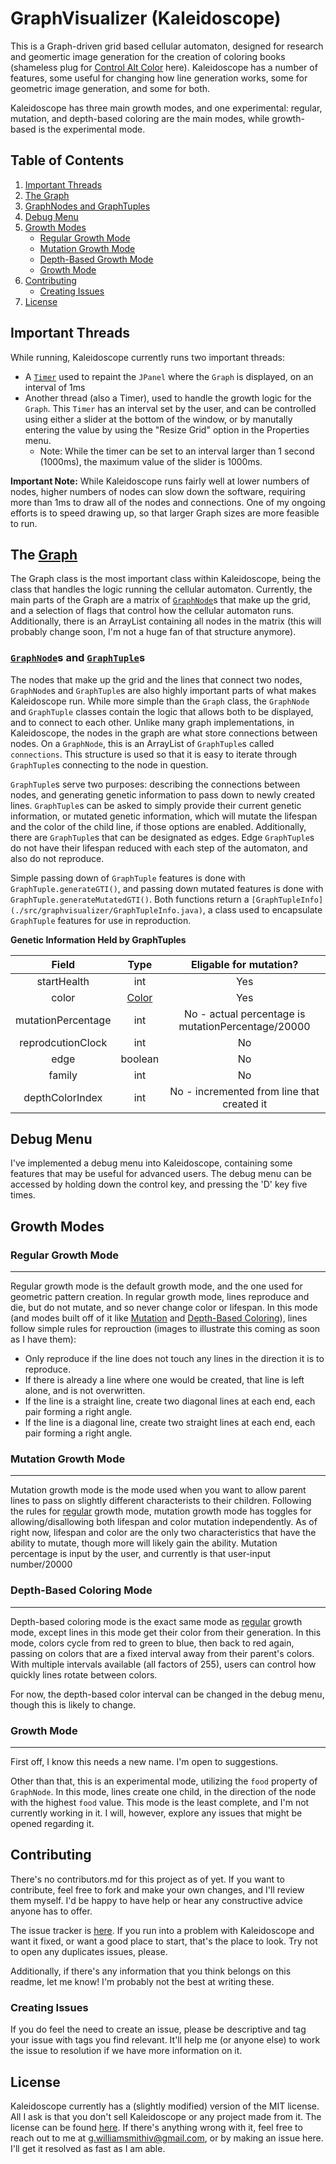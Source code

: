 # GraphVisualizer (Kaleidoscope)
This is a Graph-driven grid based cellular automaton, designed for research and geomertic image generation for the creation of coloring 
books (shameless plug for [Control Alt Color](https://www.amazon.com/Control-Alt-Color-Shayne-Alexander/dp/1545421331/ref=sr_1_1?ie=UTF8&qid=1500386753&sr=8-1&keywords=control+alt+color) here).
Kaleidoscope has a number of features, some useful for changing how line generation works, some for geometric image generation, and some 
for both.

Kaleidoscope has three main growth modes, and one experimental: regular, mutation, and depth-based coloring are the main modes, while 
growth-based is the experimental mode.

## Table of Contents

1. [Important Threads](#important-threads)
2. [The Graph](#Graph)
3. [GraphNodes and GraphTuples](#graphnodes-and-graphtuples)
4. [Debug Menu](#debug-menu)
5. [Growth Modes](#growth-modes)
   * [Regular Growth Mode](#regular-growth-mode)
   * [Mutation Growth Mode](#mutation-growth-mode)
   * [Depth-Based Growth Mode](#depth-based-growth-mode)
   * [Growth Mode](#growth-mode)
6. [Contributing](#contributing)
   * [Creating Issues](#creating-issues)
7. [License](#license)


## Important Threads

While running, Kaleidoscope currently runs two important threads:
*  A [`Timer`](https://docs.oracle.com/javase/7/docs/api/java/util/Timer.html) used to repaint the `JPanel` where the `Graph` is displayed, on an
interval of 1ms
*  Another thread (also a Timer), used to handle the growth logic for the `Graph`. This `Timer` has an interval set by the user, and can be 
controlled using either a slider at the bottom of the window, or by manutally entering the value by using the "Resize Grid" option in the 
Properties menu.
    * Note: While the timer can be set to an interval larger than 1 second (1000ms), the maximum value of the slider is 
    1000ms.
    
**Important Note:** While Kaleidoscope runs fairly well at lower numbers of nodes, higher numbers of nodes can slow down the software, 
requiring more than 1ms to draw all of the nodes and connections. One of my ongoing efforts is to speed drawing up, so that larger Graph 
sizes are more feasible to run.

## The [Graph](./src/graphvisualizer/Graph.java)

The Graph class is the most important class within Kaleidoscope, being the class that handles the logic
running the cellular automaton. Currently, the main parts of the Graph are a matrix of [`GraphNode`](./src/graphvisualizer)s that make up the
grid, and a selection of flags that control how the cellular automaton runs. Additionally, there is an ArrayList containing all nodes in
the matrix (this will probably change soon, I'm not a huge fan of that structure anymore).

### [`GraphNode`](./src/graphvisualizer/GraphNode.java)s and [`GraphTuple`](./src.graphvisualizer/GraphTuple)s

The nodes that make up the grid and the lines that connect two nodes, `GraphNode`s and `GraphTuple`s are also highly important parts of what
makes Kaleidoscope run. While more simple than the `Graph` class, the `GraphNode` and `GraphTuple` classes contain the logic that allows both
to be displayed, and to connect to each other. Unlike many graph implementations, in Kaleidoscope, the nodes in the graph are what store 
connections between nodes. On a `GraphNode`, this is an ArrayList of `GraphTuple`s called `connections`. This structure is used so that it is 
easy to iterate through `GraphTuple`s connecting to the node in question. 

`GraphTuple`s serve two purposes: describing the connections between nodes, and generating genetic information to pass down to newly
created lines. `GraphTuple`s can be asked to simply provide their current genetic information, or mutated genetic information, which will
mutate the lifespan and the color of the child line, if those options are enabled. Additionally, there are `GraphTuple`s that can be 
designated as edges. Edge `GraphTuple`s do not have their lifespan reduced with each step of the automaton, and also do not reproduce.

Simple passing down of `GraphTuple` features is done with `GraphTuple.generateGTI()`, and passing down mutated features is done with 
`GraphTuple.generateMutatedGTI()`. Both functions return a `[GraphTupleInfo](./src/graphvisualizer/GraphTupleInfo.java)`, a class used to encapsulate `GraphTuple` features for use in reproduction.

**Genetic Information Held by GraphTuples**

 Field | Type | Eligable for mutation?
 :---: | :---: | :---:
 startHealth | int | Yes
 color | [Color](https://docs.oracle.com/javase/7/docs/api/java/awt/Color.html)| Yes
 mutationPercentage | int | No - actual percentage is mutationPercentage/20000
 reprodcutionClock | int | No
 edge | boolean | No
 family | int | No
 depthColorIndex | int | No - incremented from line that created it
 
## Debug Menu

I've implemented a debug menu into Kaleidoscope, containing some features that may be useful for advanced users. The debug menu can be 
accessed by holding down the control key, and pressing the 'D' key five times.
 
## Growth Modes
 
### Regular Growth Mode
---

Regular growth mode is the default growth mode, and the one used for geometric pattern creation. In regular growth mode, lines reproduce
and die, but do not mutate, and so never change color or lifespan. In this mode (and modes built off of it like 
[Mutation](#mutation-growth-mode) and [Depth-Based Coloring](#depth-based-coloring-mode)), lines follow simple rules for reprouction (images to illustrate this coming as soon as I have them):
 
 * Only reproduce if the line does not touch any lines in the direction it is to reproduce.
 * If there is already a line where one would be created, that line is left alone, and is not overwritten.
 * If the line is a straight line, create two diagonal lines at each end, each pair forming a right angle.
 * If the line is a diagonal line, create two straight lines at each end, each pair forming a right angle.

### Mutation Growth Mode
---

Mutation growth mode is the mode used when you want to allow parent lines to pass on slightly different characterists to their children. Following the rules for [regular](#regular-growth-mode) growth mode, mutation growth mode has toggles for allowing/disallowing both lifespan and color mutation independently. As of right now, lifespan and color are the only two characteristics that have the ability to mutate, though more will likely gain the ability. Mutation percentage is input by the user, and currently is that user-input number/20000

### Depth-Based Coloring Mode
---

Depth-based coloring mode is the exact same mode as [regular](#regular-growth-mode) growth mode, except lines in this mode get their 
color from their generation. In this mode, colors cycle from red to green to blue, then back to red again, passing on colors that are a 
fixed interval away from their parent's colors. With multiple intervals available (all factors of 255), users can control how quickly 
lines rotate between colors.

For now, the depth-based color interval can be changed in the debug menu, though this is likely to change.

### Growth Mode
---

First off, I know this needs a new name. I'm open to suggestions.

Other than that, this is an experimental mode, utilizing the `food` property of `GraphNode`. In this mode, lines create one child, in the direction of the node with the highest `food` value. This mode is the least complete, and I'm not currently working in it. I will, however, explore any issues that might be opened regarding it.

## Contributing

There's no contributors.md for this project as of yet. If you want to contribute, feel free to fork and make your own changes, and I'll 
review them myself. I'd be happy to have help or hear any constructive advice anyone has to offer.

The issue tracker is [here](https://github.com/gwilliamsmith/GraphVisualizer/issues). If you run into a problem with Kaleidoscope and 
want it fixed, or want a good place to start, that's the place to look. Try not to open any duplicates issues, please.

Additionally, if there's any information that you think belongs on this readme, let me know! I'm probably not the best at writing these.

### Creating Issues

If you do feel the need to create an issue, please be descriptive and tag your issue with tags you find relevant. It'll help me (or anyone else) to work the issue to resolution if we have more information on it.

## License

Kaleidoscope currently has a (slightly modified) version of the MIT license. All I ask is that you don't sell Kaleidoscope or any 
project made from it. The license can be found [here](./license). If there's anything wrong with it, feel free to reach out to me at 
g.williamsmithiv@gmail.com, or by making an issue here. I'll get it resolved as fast as I am able.
